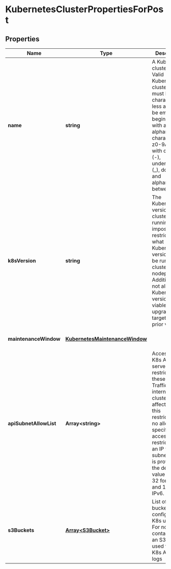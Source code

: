 # KubernetesClusterPropertiesForPost

## Properties
| Name | Type | Description | Notes |
| ------------ | ------------- | ------------- | ------------- |
| **name** | **string** | A Kubernetes cluster name. Valid Kubernetes cluster name must be 63 characters or less and must be empty or begin and end with an alphanumeric character ([a-z0-9A-Z]) with dashes (-), underscores (_), dots (.), and alphanumerics between. | [default to undefined] |
| **k8sVersion** | **string** | The Kubernetes version the cluster is running. This imposes restrictions on what Kubernetes versions can be run in a cluster\'s nodepools. Additionally, not all Kubernetes versions are viable upgrade targets for all prior versions. | [optional] [default to undefined] |
| **maintenanceWindow** | [**KubernetesMaintenanceWindow**](KubernetesMaintenanceWindow.md) |  | [optional] [default to undefined] |
| **apiSubnetAllowList** | **Array&lt;string&gt;** | Access to the K8s API server is restricted to these CIDRs. Traffic, internal to the cluster, is not affected by this restriction. If no allowlist is specified, access is not restricted. If an IP without subnet mask is provided, the default value is used: 32 for IPv4 and 128 for IPv6. | [optional] [default to undefined] |
| **s3Buckets** | [**Array&lt;S3Bucket&gt;**](S3Bucket.md) | List of S3 bucket configured for K8s usage. For now it contains only an S3 bucket used to store K8s API audit logs | [optional] [default to undefined] |


